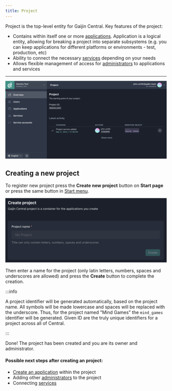 ```yaml
---
title: Project
---
```


Project is the top-level entity for Gaijin Central. Key features of the project:

- Contains within itself one or more [applications](applications). Application is a logical entity, allowing for breaking a project into separate subsystems (e.g. you can keep applications for different platforms or environments - test, production, etc)
- Ability to connect the necessary [services](services) depending on your needs
- Allows flexible management of access for [administrators](project-administrators) to applications and services

---

![Project menu](./assets/project-page.png)

## Creating a new project

To register new project press the **Create new project** button on **Start page** or press the same button in [Start menu](getting-started#start-menu).

![Creating a new project](./assets/project-new.png)

Then enter a name for the project (only latin letters, numbers, spaces and underscores are allowed) and press the **Create** button to complete the creation.

:::info

A project identifier will be generated automatically, based on the project name. All symbols will be made lowercase and spaces will be replaced with the underscore. Thus, for the project named "Mind Games" the `mind_games` identifier will be generated. Given ID are the truly unique identifiers for a project across all of Central.

:::

Done! The project has been created and you are its owner and administrator.

#### Possible next steps after creating an project:

- [Create an application](applications#creating-a-new-application) within the project
- Adding other [administrators](project-administrators) to the project
- Connecting [services](services)
